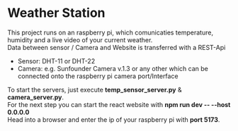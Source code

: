 # Weather Station

This project runs on an raspberry pi, which comunicaties temperature, humidity and a live video of your current weather. <br>
Data between sensor / Camera and Website is transferred with a REST-Api

- Sensor: DHT-11 or DHT-22
- Camera: e.g. Sunfounder Camera v.1.3 or any other which can be connected onto the raspberry pi camera port/Interface

To start the servers, just execute __temp_sensor_server.py__ & __camera_server.py__. <br>
For the next step you can start the react website with __npm run dev -- --host 0.0.0.0__ <br>
Head into a browser and enter the ip of your raspberry pi with __port 5173__.
